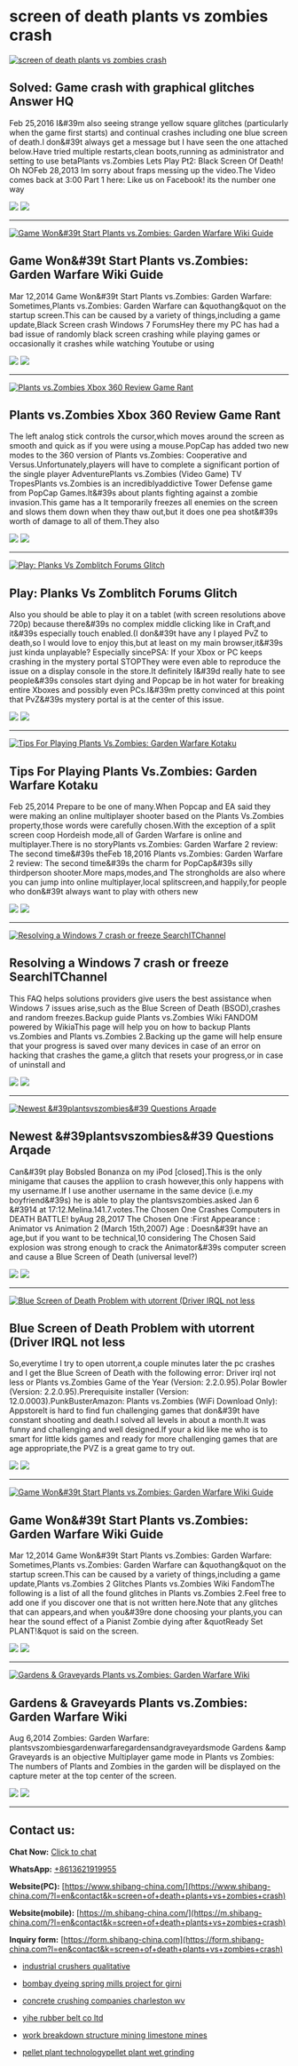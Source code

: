 # screen of death plants vs zombies crash

<a href="https://swt.shibang-china.com/?l=en&img&k=screen+of+death+plants+vs+zombies+crash" target="_blank">![screen of death plants vs zombies crash](http://static.shibang-china.com/all-800x300/789.jpg)</a>

## Solved: Game crash with graphical glitches Answer HQ
Feb 25,2016 I&#39m also seeing strange yellow square glitches (particularly when the game first starts) and continual crashes including one blue screen of death.I don&#39t always get a message but I have seen the one attached below.Have tried multiple restarts,clean boots,running as administrator and setting to use betaPlants vs.Zombies Lets Play Pt2: Black Screen Of Death! Oh NOFeb 28,2013 Im sorry about fraps messing up the video.The Video comes back at 3:00 Part 1 here: Like us on Facebook! its the number one way


<a href="https://whatsapp.shibangsoft.com/WhatsApp.php" target="_blank" title="WhatsApp">![](http://static.shibang-china.com/icon/whatsapp.png)</a> <a href="https://swt.shibang-china.com/?l=en&icon&k=screen+of+death+plants+vs+zombies+crash" target="_blank">![](http://static.shibang-china.com/icon/chat-en.png)</a>

---

<a href="https://swt.shibang-china.com/?l=en&img&k=screen+of+death+plants+vs+zombies+crash" target="_blank">![Game Won&#39t Start Plants vs.Zombies: Garden Warfare Wiki Guide](http://static.shibang-china.com/all-800x300/307.jpg)</a>

## Game Won&#39t Start Plants vs.Zombies: Garden Warfare Wiki Guide
Mar 12,2014 Game Won&#39t Start Plants vs.Zombies: Garden Warfare: Sometimes,Plants vs.Zombies: Garden Warfare can &quothang&quot on the startup screen.This can be caused by a variety of things,including a game update,Black Screen crash Windows 7 ForumsHey there my PC has had a bad issue of randomly black screen crashing while playing games or occasionally it crashes while watching Youtube or using


<a href="https://whatsapp.shibangsoft.com/WhatsApp.php" target="_blank" title="WhatsApp">![](http://static.shibang-china.com/icon/whatsapp.png)</a> <a href="https://swt.shibang-china.com/?l=en&icon&k=screen+of+death+plants+vs+zombies+crash" target="_blank">![](http://static.shibang-china.com/icon/chat-en.png)</a>

---

<a href="https://swt.shibang-china.com/?l=en&img&k=screen+of+death+plants+vs+zombies+crash" target="_blank">![Plants vs.Zombies Xbox 360 Review Game Rant](http://static.shibang-china.com/all-800x300/759.jpg)</a>

## Plants vs.Zombies Xbox 360 Review Game Rant
The left analog stick controls the cursor,which moves around the screen as smooth and quick as if you were using a mouse.PopCap has added two new modes to the 360 version of Plants vs.Zombies: Cooperative and Versus.Unfortunately,players will have to complete a significant portion of the single player AdventurePlants vs.Zombies (Video Game) TV TropesPlants vs.Zombies is an incrediblyaddictive Tower Defense game from PopCap Games.It&#39s about plants fighting against a zombie invasion.This game has a It temporarily freezes all enemies on the screen and slows them down when they thaw out,but it does one pea shot&#39s worth of damage to all of them.They also


<a href="https://whatsapp.shibangsoft.com/WhatsApp.php" target="_blank" title="WhatsApp">![](http://static.shibang-china.com/icon/whatsapp.png)</a> <a href="https://swt.shibang-china.com/?l=en&icon&k=screen+of+death+plants+vs+zombies+crash" target="_blank">![](http://static.shibang-china.com/icon/chat-en.png)</a>

---

<a href="https://swt.shibang-china.com/?l=en&img&k=screen+of+death+plants+vs+zombies+crash" target="_blank">![Play: Planks Vs Zomblitch Forums Glitch](http://static.shibang-china.com/all-800x300/1480.jpg)</a>

## Play: Planks Vs Zomblitch Forums Glitch
Also you should be able to play it on a tablet (with screen resolutions above 720p) because there&#39s no complex middle clicking like in Craft,and it&#39s especially touch enabled.(I don&#39t have any I played PvZ to death,so I would love to enjoy this,but at least on my main browser,it&#39s just kinda unplayable? Especially sincePSA: If your Xbox or PC keeps crashing in the mystery portal STOPThey were even able to reproduce the issue on a display console in the store.It definitely I&#39d really hate to see people&#39s consoles start dying and Popcap be in hot water for breaking entire Xboxes and possibly even PCs.I&#39m pretty convinced at this point that PvZ&#39s mystery portal is at the center of this issue.


<a href="https://whatsapp.shibangsoft.com/WhatsApp.php" target="_blank" title="WhatsApp">![](http://static.shibang-china.com/icon/whatsapp.png)</a> <a href="https://swt.shibang-china.com/?l=en&icon&k=screen+of+death+plants+vs+zombies+crash" target="_blank">![](http://static.shibang-china.com/icon/chat-en.png)</a>

---

<a href="https://swt.shibang-china.com/?l=en&img&k=screen+of+death+plants+vs+zombies+crash" target="_blank">![Tips For Playing Plants Vs.Zombies: Garden Warfare Kotaku](http://static.shibang-china.com/all-800x300/1466.jpg)</a>

## Tips For Playing Plants Vs.Zombies: Garden Warfare Kotaku
Feb 25,2014 Prepare to be one of many.When Popcap and EA said they were making an online multiplayer shooter based on the Plants Vs.Zombies property,those words were carefully chosen.With the exception of a split screen coop Hordeish mode,all of Garden Warfare is online and multiplayer.There is no storyPlants vs.Zombies: Garden Warfare 2 review: The second time&#39s theFeb 18,2016 Plants vs.Zombies: Garden Warfare 2 review: The second time&#39s the charm for PopCap&#39s silly thirdperson shooter.More maps,modes,and The strongholds are also where you can jump into online multiplayer,local splitscreen,and happily,for people who don&#39t always want to play with others new


<a href="https://whatsapp.shibangsoft.com/WhatsApp.php" target="_blank" title="WhatsApp">![](http://static.shibang-china.com/icon/whatsapp.png)</a> <a href="https://swt.shibang-china.com/?l=en&icon&k=screen+of+death+plants+vs+zombies+crash" target="_blank">![](http://static.shibang-china.com/icon/chat-en.png)</a>

---

<a href="https://swt.shibang-china.com/?l=en&img&k=screen+of+death+plants+vs+zombies+crash" target="_blank">![Resolving a Windows 7 crash or freeze SearchITChannel](http://static.shibang-china.com/all-800x300/1205.jpg)</a>

## Resolving a Windows 7 crash or freeze SearchITChannel
This FAQ helps solutions providers give users the best assistance when Windows 7 issues arise,such as the Blue Screen of Death (BSOD),crashes and random freezes.Backup guide Plants vs.Zombies Wiki FANDOM powered by WikiaThis page will help you on how to backup Plants vs.Zombies and Plants vs.Zombies 2.Backing up the game will help ensure that your progress is saved over many devices in case of an error on hacking that crashes the game,a glitch that resets your progress,or in case of uninstall and


<a href="https://whatsapp.shibangsoft.com/WhatsApp.php" target="_blank" title="WhatsApp">![](http://static.shibang-china.com/icon/whatsapp.png)</a> <a href="https://swt.shibang-china.com/?l=en&icon&k=screen+of+death+plants+vs+zombies+crash" target="_blank">![](http://static.shibang-china.com/icon/chat-en.png)</a>

---

<a href="https://swt.shibang-china.com/?l=en&img&k=screen+of+death+plants+vs+zombies+crash" target="_blank">![Newest &#39plantsvszombies&#39 Questions Arqade](http://static.shibang-china.com/all-800x300/1157.jpg)</a>

## Newest &#39plantsvszombies&#39 Questions Arqade
Can&#39t play Bobsled Bonanza on my iPod [closed].This is the only minigame that causes the appliion to crash however,this only happens with my username.If I use another username in the same device (i.e.my boyfriend&#39s) he is able to play the plantsvszombies.asked Jan 6 &#3914 at 17:12.Melina.141.7.votes.The Chosen One Crashes Computers in DEATH BATTLE! byAug 28,2017 The Chosen One :First Appearance : Animator vs Animation 2 (March 15th,2007) Age : Doesn&#39t have an age,but if you want to be technical,10 considering The Chosen Said explosion was strong enough to crack the Animator&#39s computer screen and cause a Blue Screen of Death (universal level?)


<a href="https://whatsapp.shibangsoft.com/WhatsApp.php" target="_blank" title="WhatsApp">![](http://static.shibang-china.com/icon/whatsapp.png)</a> <a href="https://swt.shibang-china.com/?l=en&icon&k=screen+of+death+plants+vs+zombies+crash" target="_blank">![](http://static.shibang-china.com/icon/chat-en.png)</a>

---

<a href="https://swt.shibang-china.com/?l=en&img&k=screen+of+death+plants+vs+zombies+crash" target="_blank">![Blue Screen of Death Problem with utorrent (Driver IRQL not less](http://static.shibang-china.com/all-800x300/1367.jpg)</a>

## Blue Screen of Death Problem with utorrent (Driver IRQL not less
So,everytime I try to open utorrent,a couple minutes later the pc crashes and I get the Blue Screen of Death with the following error: Driver irql not less or Plants vs.Zombies Game of the Year (Version: 2.2.0.95).Polar Bowler (Version: 2.2.0.95).Prerequisite installer (Version: 12.0.0003).PunkBusterAmazon: Plants vs.Zombies (WiFi Download Only): AppstoreIt is hard to find fun challenging games that don&#39t have constant shooting and death.I solved all levels in about a month.It was funny and challenging and well designed.If your a kid like me who is to smart for little kids games and ready for more challenging games that are age appropriate,the PVZ is a great game to try out.


<a href="https://whatsapp.shibangsoft.com/WhatsApp.php" target="_blank" title="WhatsApp">![](http://static.shibang-china.com/icon/whatsapp.png)</a> <a href="https://swt.shibang-china.com/?l=en&icon&k=screen+of+death+plants+vs+zombies+crash" target="_blank">![](http://static.shibang-china.com/icon/chat-en.png)</a>

---

<a href="https://swt.shibang-china.com/?l=en&img&k=screen+of+death+plants+vs+zombies+crash" target="_blank">![Game Won&#39t Start Plants vs.Zombies: Garden Warfare Wiki Guide](http://static.shibang-china.com/all-800x300/924.jpg)</a>

## Game Won&#39t Start Plants vs.Zombies: Garden Warfare Wiki Guide
Mar 12,2014 Game Won&#39t Start Plants vs.Zombies: Garden Warfare: Sometimes,Plants vs.Zombies: Garden Warfare can &quothang&quot on the startup screen.This can be caused by a variety of things,including a game update,Plants vs.Zombies 2 Glitches Plants vs.Zombies Wiki FandomThe following is a list of all the found glitches in Plants vs.Zombies 2.Feel free to add one if you discover one that is not written here.Note that any glitches that can appears,and when you&#39re done choosing your plants,you can hear the sound effect of a Pianist Zombie dying after &quotReady Set PLANT!&quot is said on the screen.


<a href="https://whatsapp.shibangsoft.com/WhatsApp.php" target="_blank" title="WhatsApp">![](http://static.shibang-china.com/icon/whatsapp.png)</a> <a href="https://swt.shibang-china.com/?l=en&icon&k=screen+of+death+plants+vs+zombies+crash" target="_blank">![](http://static.shibang-china.com/icon/chat-en.png)</a>

---

<a href="https://swt.shibang-china.com/?l=en&img&k=screen+of+death+plants+vs+zombies+crash" target="_blank">![Gardens & Graveyards Plants vs.Zombies: Garden Warfare Wiki](http://static.shibang-china.com/all-800x300/1157.jpg)</a>

## Gardens & Graveyards Plants vs.Zombies: Garden Warfare Wiki
Aug 6,2014 Zombies: Garden Warfare: plantsvszombiesgardenwarfaregardensandgraveyardsmode Gardens &amp Graveyards is an objective Multiplayer game mode in Plants vs Zombies: The numbers of Plants and Zombies in the garden will be displayed on the capture meter at the top center of the screen.

<a href="https://whatsapp.shibangsoft.com/WhatsApp.php" target="_blank" title="WhatsApp">![](http://static.shibang-china.com/icon/whatsapp.png)</a> <a href="https://swt.shibang-china.com/?l=en&icon&k=screen+of+death+plants+vs+zombies+crash" target="_blank">![](http://static.shibang-china.com/icon/chat-en.png)</a>

---
## Contact us:

**Chat Now:** [Click to chat](https://swt.shibang-china.com?l=en&contact&k=screen+of+death+plants+vs+zombies+crash)

**WhatsApp:**  [+8613621919955](https://whatsapp.shibangsoft.com/WhatsApp.php)

**Website(PC):** [https://www.shibang-china.com/](https://www.shibang-china.com/?l=en&contact&k=screen+of+death+plants+vs+zombies+crash)

**Website(mobile):** [https://m.shibang-china.com/](https://m.shibang-china.com/?l=en&contact&k=screen+of+death+plants+vs+zombies+crash)

**Inquiry form:** [https://form.shibang-china.com](https://form.shibang-china.com?l=en&contact&k=screen+of+death+plants+vs+zombies+crash)

* [industrial crushers qualitative](../113/industrial%20crushers%20qualitative.md)

* [bombay dyeing spring mills project for girni](../123/bombay%20dyeing%20spring%20mills%20project%20for%20girni.md)

* [concrete crushing companies charleston wv](../114/concrete%20crushing%20companies%20charleston%20wv.md)

* [yihe rubber belt co ltd](../111/yihe%20rubber%20belt%20co%20ltd.md)

* [work breakdown structure mining limestone mines](../112/work%20breakdown%20structure%20mining%20limestone%20mines.md)

* [pellet plant technologypellet plant wet grinding](../113/pellet%20plant%20technologypellet%20plant%20wet%20grinding.md)